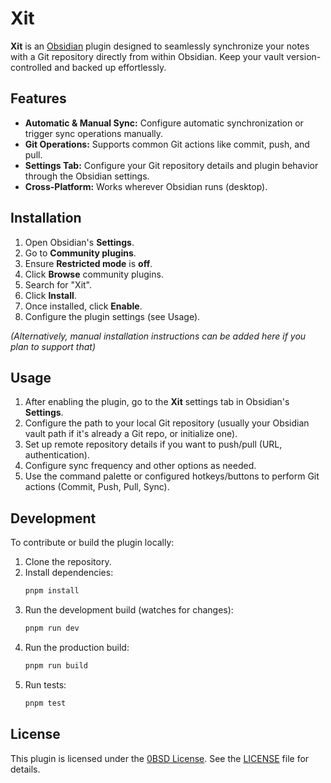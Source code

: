 # Xit

**Xit** is an [Obsidian](https://obsidian.md/) plugin designed to seamlessly synchronize your notes with a Git repository directly from within Obsidian. Keep your vault version-controlled and backed up effortlessly.

## Features

*   **Automatic & Manual Sync:** Configure automatic synchronization or trigger sync operations manually.
*   **Git Operations:** Supports common Git actions like commit, push, and pull.
*   **Settings Tab:** Configure your Git repository details and plugin behavior through the Obsidian settings.
*   **Cross-Platform:** Works wherever Obsidian runs (desktop).

## Installation

1.  Open Obsidian's **Settings**.
2.  Go to **Community plugins**.
3.  Ensure **Restricted mode** is **off**.
4.  Click **Browse** community plugins.
5.  Search for "Xit".
6.  Click **Install**.
7.  Once installed, click **Enable**.
8.  Configure the plugin settings (see Usage).

*(Alternatively, manual installation instructions can be added here if you plan to support that)*

## Usage

1.  After enabling the plugin, go to the **Xit** settings tab in Obsidian's **Settings**.
2.  Configure the path to your local Git repository (usually your Obsidian vault path if it's already a Git repo, or initialize one).
3.  Set up remote repository details if you want to push/pull (URL, authentication).
4.  Configure sync frequency and other options as needed.
5.  Use the command palette or configured hotkeys/buttons to perform Git actions (Commit, Push, Pull, Sync).

## Development

To contribute or build the plugin locally:

1.  Clone the repository.
2.  Install dependencies:
    ```sh
    pnpm install
    ```
3.  Run the development build (watches for changes):
    ```sh
    pnpm run dev
    ```
4.  Run the production build:
    ```sh
    pnpm run build
    ```
5.  Run tests:
    ```sh
    pnpm test
    ```

## License

This plugin is licensed under the [0BSD License](LICENSE). See the [LICENSE](LICENSE) file for details.
